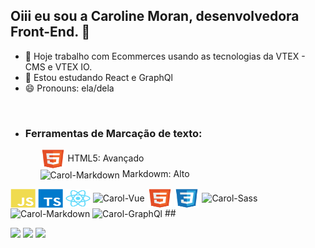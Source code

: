 ## Oiii eu sou a Caroline Moran, desenvolvedora Front-End. 🚀

- 🔭 Hoje trabalho com Ecommerces usando as tecnologias da VTEX - CMS e VTEX IO.
- 🌱 Estou estudando React e GraphQl
- 😄 Pronouns: ela/dela

<!-- <div align="center">
  <a href="https://github.com/carolvmoran">
  <img height="180em" src="https://github-readme-stats.vercel.app/api?username=carolvmoran&show_icons=true&theme=radical&include_all_commits=true&count_private=true"/>
  <img height="180em" src="https://github-readme-stats.vercel.app/api/top-langs/?username=carolvmoran&layout=compact&langs_count=7&theme=radical"/>
</div> -->
<div style="display: inline_block"><br>
      <ul>
        <li>
          <h3>Ferramentas de Marcação de texto:</h3>
          <ol
            style="
              display: flex;
              flex-direction: column;
              align-items: flex-start;
              column-gap: 10px;
              flex-wrap: wrap;
            "
          >
            <li style="list-style: none">
              <span>
                <img
                  align="center"
                  alt="Carol-HTML"
                  height="30"
                  width="40"
                  src="https://raw.githubusercontent.com/devicons/devicon/master/icons/html5/html5-original.svg"
                />
              </span>
              <span>HTML5:</span>
              <span> Avançado</span>
            </li>
            <li style="list-style: none">
              <span>
                <img
                  align="center"
                  alt="Carol-Markdown"
                  height="30"
                  width="40"
                  src="https://cdn.jsdelivr.net/gh/devicons/devicon/icons/markdown/markdown-original.svg"
                />
              </span>
              <span>Markdowm:</span>
              <span> Alto</span>
            </li>
          </ol>
          </li>
  </ul>
  <img align="center" alt="carol-Js" height="30" width="40" src="https://raw.githubusercontent.com/devicons/devicon/master/icons/javascript/javascript-plain.svg">
  <img align="center" alt="carol-Ts" height="30" width="40" src="https://raw.githubusercontent.com/devicons/devicon/master/icons/typescript/typescript-plain.svg">
  <img align="center" alt="Carol-React" height="30" width="40" src="https://raw.githubusercontent.com/devicons/devicon/master/icons/react/react-original.svg">
  <img align="center" alt="Carol-Vue" height="30" width="40" src="https://cdn.jsdelivr.net/gh/devicons/devicon/icons/vuejs/vuejs-original.svg" />
  <img align="center" alt="Carol-HTML" height="30" width="40" src="https://raw.githubusercontent.com/devicons/devicon/master/icons/html5/html5-original.svg">
  <img align="center" alt="Carol-CSS" height="30" width="40" src="https://raw.githubusercontent.com/devicons/devicon/master/icons/css3/css3-original.svg">
  <img align="center" alt="Carol-Sass" height="30" width="40" src="https://cdn.jsdelivr.net/gh/devicons/devicon/icons/sass/sass-original.svg" />
</div>
  <img align="center" alt="Carol-Markdown" height="30" width="40" src="https://cdn.jsdelivr.net/gh/devicons/devicon/icons/markdown/markdown-original.svg" />
  <img align="center" alt="Carol-GraphQl" height="30" width="40" src="https://cdn.jsdelivr.net/gh/devicons/devicon/icons/graphql/graphql-plain.svg" />
</div>  
  ##
 
<div> 

  <a href="https://instagram.com/carol_v_moran" target="_blank"><img src="https://img.shields.io/badge/-Instagram-%23E4405F?style=for-the-badge&logo=instagram&logoColor=white" target="_blank"></a>
  <a href = "mailto:carolvandrade@gmail.com"><img src="https://img.shields.io/badge/-Gmail-%23333?style=for-the-badge&logo=gmail&logoColor=white" target="_blank"></a>
  <a href="https://www.linkedin.com/in/carolinevmoran" target="_blank"><img src="https://img.shields.io/badge/-LinkedIn-%230077B5?style=for-the-badge&logo=linkedin&logoColor=white" target="_blank"></a> 
 
<!--   ![Snake animation](https://github.com/carolvmoran/carolvmoran/blob/output/github-contribution-grid-snake.svg) -->
 
</div>

